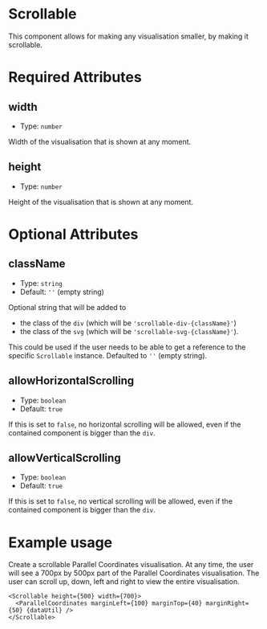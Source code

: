# Scrollable

This component allows for making any visualisation smaller, by making it scrollable.

# Required Attributes

## width

- Type: `number`

Width of the visualisation that is shown at any moment.

## height

- Type: `number`

Height of the visualisation that is shown at any moment.

# Optional Attributes

## className

- Type: `string`
- Default: `''` (empty string)

Optional string that will be added to

- the class of the `div` (which will be `'scrollable-div-{className}'`)
- the class of the `svg` (which will be `'scrollable-svg-{className}'`).

This could be used if the user needs to be able to get a reference to the specific `Scrollable` instance. Defaulted to `''` (empty string).

## allowHorizontalScrolling

- Type: `boolean`
- Default: `true`

If this is set to `false`, no horizontal scrolling will be allowed, even if the contained component is bigger than the `div`.

## allowVerticalScrolling

- Type: `boolean`
- Default: `true`

If this is set to `false`, no vertical scrolling will be allowed, even if the contained component is bigger than the `div`.

# Example usage

Create a scrollable Parallel Coordinates visualisation. At any time, the user will see a 700px by 500px part of the Parallel Coordinates visualisation. The user can scroll up, down, left and right to view the entire visualisation.

```svelte
<Scrollable height={500} width={700}>
  <ParallelCoordinates marginLeft={100} marginTop={40} marginRight={50} {dataUtil} />
</Scrollable>
```
